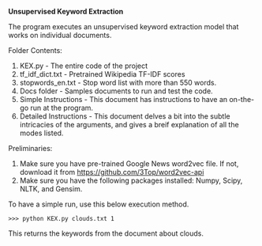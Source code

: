 <b> Unsupervised Keyword Extraction </b>

The program executes an unsupervised keyword extraction model that works on individual documents.

Folder Contents: 
1) KEX.py - The entire code of the project
2) tf_idf_dict.txt - Pretrained Wikipedia TF-IDF scores 
3) stopwords_en.txt - Stop word list with more than 550 words.
4) Docs folder - Samples documents to run and test the code.
5) Simple Instructions - This document has instructions to have an on-the-go run at the program. 
6) Detailed Instructions - This document delves a bit into the subtle intricacies of the arguments, and gives a breif explanation of all the modes listed.

Preliminaries:
1) Make sure you have pre-trained Google News word2vec file. If not, download it from https://github.com/3Top/word2vec-api
2) Make sure you have the following packages installed: Numpy, Scipy, NLTK, and Gensim.

To have a simple run, use this below execution method.

    >>> python KEX.py clouds.txt 1

This returns the keywords from the document about clouds.
